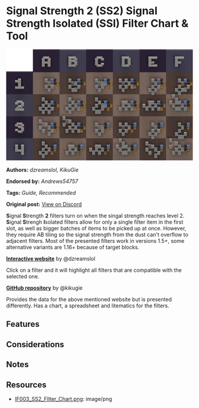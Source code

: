 # Signal Strength 2 (SS2) Signal Strength Isolated (SSI) Filter Chart & Tool
<img alt="SS2_FIlter_Chart.png" src="images/SS2_FIlter_Chart.png?raw=1" height="300px">

**Authors:** *dzreamslol, KikuGie*

**Endorsed by:** *Andrews54757*

**Tags:** *Guide, Recommended*

**Original post:** [View on Discord](https://discord.com/channels/1375556143186837695/1388317664770003015)

**S**ignal **S**trength **2** filters turn on when the singal strength reaches level 2. **S**ignal **S**trengh **I**solated filters allow for only a single filter item in the first slot, as well as bigger batches of items to be picked up at once. However, they require AB tiling so the signal strength from the dust can't overflow to adjacent filters. Most of the presented filters work in versions 1.5+, some alternative variants are 1.16+ because of target blocks.

__[Interactive website](https://scockram.github.io/ssindependantfilters/)__
by @dzreamslol

Click on a filter and it will highlight all filters that are compatible with the selected one.

__[GitHub repository](https://github.com/Kikugie/ss2-filters)__
by @kikugie

Provides the data for the above mentioned website but is presented differently. Has a chart, a spreadsheet and litematics for the filters.
## Features

## Considerations

## Notes

## Resources
- [IF003_SS2_FIlter_Chart.png](attachments/IF003_SS2_FIlter_Chart.png): image/png
